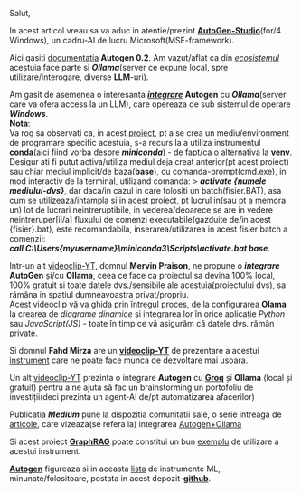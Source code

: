 Salut,

In acest articol vreau sa va aduc in atentie/prezint [**AutoGen-Studio**](https://github.com/microsoft/autogen)(for/4 Windows), un cadru-AI de lucru Microsoft(MSF-framework).

Aici gasiti [documentatia](https://microsoft.github.io/autogen/0.2/docs/Getting-Started) **Autogen 0.2**. Am vazut/aflat ca din [*ecosistemul*](https://microsoft.github.io/autogen/0.2/docs/ecosystem) acestuia face parte si ***Ollama***(server ce expune local, spre utilizare/interogare, diverse **LLM**-uri).

Am gasit de asemenea o interesanta [***integrare***](https://github.com/hqnicolas/WindowsAutoGenStudio) **Autogen** cu ***Ollama***(server care va ofera access la un LLM), care opereaza de sub sistemul de operare ***Windows***.<br/> 
**Nota**:<br/>
Va rog sa observati ca, in acest [proiect](https://github.com/hqnicolas/WindowsAutoGenStudio),  pt a se crea un mediu/environment de programare specific acestuia, s-a recurs la a utiliza instrumentul [**conda**](https://docs.conda.io/projects/conda/en/latest/user-guide/tasks/manage-environments.html)(aici fiind vorba despre ***miniconda***) - de fapt/ca o alternativa la [**venv**](https://www.hostinger.com/tutorials/how-to-create-a-python-virtual-environment?utm_campaign=Generic-Tutorials-DSA|NT:Se|LO:Other-EU&utm_medium=ppc&gad_source=1&gclid=CjwKCAiAnKi8BhB0EiwA58DA4ddSoInE-7FDra-YwLql4eTmUFQUzMQd_EhcCp_I31A9tLbdsFPGaRoCCfIQAvD_BwE).
Desigur ati fi putut activa/utiliza  mediul deja creat anterior(pt acest proiect) sau chiar mediul implicit/de baza(**base**), cu comanda-prompt(cmd.exe), in mod interactiv de la terminal, utilizand comanda: > ***activate {numele mediului-dvs}***,  dar daca/in cazul in care folositi un batch(fisier.BAT), asa cum se utilizeaza/intampla si in acest proiect,  pt lucrul in(sau pt a memora un) lot de lucrari neintreruptibile, in vederea/deoarece se are in vedere neintreruper[ii/a] fluxului de comenzi executabile(gazduite de/in acest {fisier}.bat), este recomandabila, inserarea/utilizarea in acest fisier batch a comenzii:<br/> ***call C:\Users\{myusername}\miniconda3\Scripts\activate.bat base***.

Intr-un alt [videoclip-YT](https://www.youtube.com/watch?v=DMYCJe1vBVA&ab_channel=MervinPraison), domnul **Mervin Praison**, ne propune o ***integrare*** **AutoGen** și/cu **Ollama**, ceea ce face ca proiectul sa devina 100% local, 100% gratuit și toate datele dvs./sensibile ale acestuia(proiectului dvs), sa rămâna in spatiul dumneavoastra privat/propriu.<br/>
Acest videoclip vă va ghida prin întregul proces, de la configurarea **Olama** la crearea de *diagrame dinamice* și integrarea lor în orice aplicație *Python* sau *JavaScript(JS)* - toate în timp ce vă asigurăm că datele dvs. rămân private.

Si domnul **Fahd Mirza** are un [**videoclip-YT**](https://www.youtube.com/watch?v=Kv2DqHO0-1s&ab_channel=FahdMirza) de prezentare a acestui [instrument](https://autogen-studio.com/autogen-studio-ui) care ne poate face munca de dezvoltare mai usoara.

Un alt [videoclip-YT](https://www.youtube.com/watch?v=5YpVs7bkg7k&ab_channel=YaronBeen) prezinta o integrare **Autogen** cu [**Groq**](https://www.getguru.com/reference/what-is-groq-ai-and-how-to-use-it) și **Ollama** (local și gratuit) pentru a ne ajuta să fac un brainstorming un portofoliu de investiții(deci prezinta un agent-AI de/pt automatizarea afacerilor) 

Publicatia ***Medium*** pune la dispozitia comunitatii sale, o serie intreaga de [articole](https://medium.com/@amit25173/langchain-vs-autogen-60b32cca03fc), care vizeaza(se refera la) integrarea [Autogen+Ollama](https://medium.com/@shmilysyg/getting-started-with-autogen-studio-crafting-ai-agents-with-ollama-or-lm-studio-21e715350eab)

Si acest proiect [**GraphRAG**](https://github.com/karthik-codex/Autogen_GraphRAG_Ollama) poate constitui un bun [exemplu](https://www.youtube.com/watch?v=Dv0kVWMSISs&ab_channel=PromptEngineer) de utilizare a acestui instrument.

[**Autogen**](https://www.youtube.com/watch?v=dCCr52uT0W8&ab_channel=1littlecoder) figureaza si in aceasta [lista](https://github.com/underlines/awesome-ml/blob/master/llm-tools.md) de instrumente ML, minunate/folositoare,  postata in acest depozit-[**github**](https://github.com/underlines/awesome-ml/blob/master/llm-tools.md).
